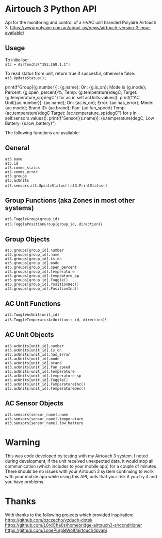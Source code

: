# Airtouch 3 Python API
Api for the monitoring and control of a HVAC unit branded Polyaire Airtouch 3.
https://www.polyaire.com.au/about-us/news/airtouch-version-3-now-available/

## Usage
To initialise:\
`at3 = AirTouch3("192.168.1.1")`

To read status from unit, return true if succesful, otherwise false:\
`at3.UpdateStatus();`

print(f"Group[{g.number}]: {g.name}; On: {g.is_on}; Mode is {g.mode}; Percent: {g.open_percent}%; Temp: {g.temperature}degC; Target: {g.temperature_sp}degC")
        for ac in self.acUnits.values():
            print(f"AC Unit[{ac.number}]: {ac.name}; On: {ac.is_on}; Error: {ac.has_error}; Mode: {ac.mode}; Brand ID: {ac.brand}; Fan: {ac.fan_speed} Temp: {ac.temperature}degC Target: {ac.temperature_sp}degC")
        for s in self.sensors.values():
            print(f"Sensor[{s.name}]: {s.temperature}degC; Low Battery: {s.low_battery}")

The following functions are available:

## General
`at3.name`\
`at3.id`\
`at3.comms_status`\
`at3.comms_error`\
`at3.groups`\
`at3.acUnits`\
`at3.sensors`
`at3.UpdateStatus()`
`at3.PrintStatus()`

## Group Functions (aka Zones in most other systems)
`at3.ToggleGroup(group_id)`\
`at3.TogglePositionGroup(group_id, direction)`\
## Group Objects
`at3.groups[group_id].number`\
`at3.groups[group_id].name`\
`at3.groups[group_id].is_on`\
`at3.groups[group_id].mode`\
`at3.groups[group_id].open_percent`\
`at3.groups[group_id].temperature`\
`at3.groups[group_id].tempeature_sp`\
`at3.groups[group_id].Toggle()`\
`at3.groups[group_id].PositionDec()`\
`at3.groups[group_id].PositionInc()`

## AC Unit Functions
`at3.ToogleAcUnit(unit_id)`\
`at3.ToggleTemperaturAcUnit(unit_id, direction)`\
## AC Unit Objects
`at3.acUnits[unit_id].number`\
`at3.acUnits[unit_id].is_on`\
`at3.acUnits[unit_id].has_error`\
`at3.acUnits[unit_id].mode`\
`at3.acUnits[unit_id].brand`\
`at3.acUnits[unit_id].fan_speed`\
`at3.acUnits[unit_id].temperature`\
`at3.acUnits[unit_id].temperature_sp`\
`at3.acUnits[unit_id].Toggle()`\
`at3.acUnits[unit_id].TemperatureInc()`\
`at3.acUnits[unit_id].TemperatureDec()`

## AC Sensor Objects
`at3.sensors[sensor_name].name`\
`at3.sensors[sensor_name].temperature`\
`at3.sensors[sensor_name].low_battery`

# Warning
This was code developed by testing with my Airtouch 3 system. I noted during development, if the unit received unexpected data, it would stop all communication (which includes to your mobile app) for a couple of minutes. There should be no issues with your Airtouch 3 system continuing to work with your mobile app while using this API, buts that your risk if you try it and you have problems.

# Thanks
With thanks to the following projects which provided inspiration:\
https://github.com/ozczecho/vzduch-dotek \
https://github.com/L0rdCha0s/homebridge-airtouch3-airconditioner \
https://github.com/LonePurpleWolf/airtouch4pyapi
